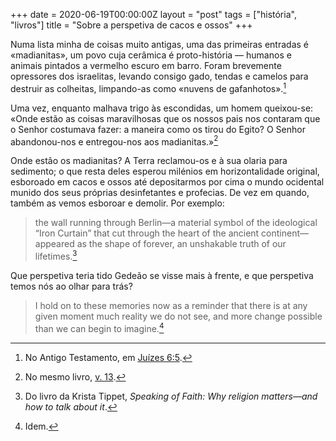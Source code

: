 +++
date = 2020-06-19T00:00:00Z
layout = "post"
tags = ["história", "livros"]
title = "Sobre a perspetiva de cacos e ossos"
+++

Numa lista minha de coisas muito antigas, uma das primeiras entradas é «madianitas», um povo cuja cerâmica é proto-história — humanos e animais pintados a vermelho escuro em barro. Foram brevemente opressores dos israelitas, levando consigo gado, tendas e camelos para destruir as colheitas, limpando-as como «nuvens de gafanhotos».[^1]

Uma vez, enquanto malhava trigo às escondidas, um homem queixou-se: «Onde estão as coisas maravilhosas que os nossos pais nos contaram que o Senhor costumava fazer: a maneira como os tirou do Egito? O Senhor abandonou-nos e entregou-nos aos madianitas.»[^2]

Onde estão os madianitas? A Terra reclamou-os e à sua olaria para sedimento; o que resta deles esperou milénios em horizontalidade original, esboroado em cacos e ossos até depositarmos por cima o mundo ocidental munido dos seus próprias desinfetantes e profecias. De vez em quando, também as vemos esboroar e demolir. Por exemplo:

>the wall running through Berlin—a material symbol of the ideological “Iron Curtain” that cut through the heart of the ancient continent—appeared as the shape of forever, an unshakable truth of our lifetimes.[^3]

Que perspetiva teria tido Gedeão se visse mais à frente, e que perspetiva temos nós ao olhar para trás?

>I hold on to these memories now as a reminder that there is at any given moment much reality we do not see, and more change possible than we can begin to imagine.[^4]

[^1]: No Antigo Testamento, em [Juízes 6:5](https://www.bible.com/432/jdg.6.5.bpt09).

[^2]: No mesmo livro, [v. 13](https://www.bible.com/432/jdg.6.13.bpt09).

[^3]: Do livro da Krista Tippet, _Speaking of Faith: Why religion matters—and how to talk about it_.

[^4]: Idem.
